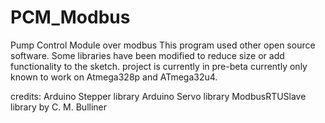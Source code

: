 # PCM_Modbus
Pump Control Module over modbus
This program used other open source software. 
Some libraries have been modified to reduce size or add functionality to the sketch.
project is currently in pre-beta
currently only known to work on
Atmega328p and ATmega32u4.

credits: 
Arduino Stepper library
Arduino Servo library
ModbusRTUSlave library by C. M. Bulliner
